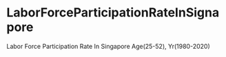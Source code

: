 # LaborForceParticipationRateInSignapore
Labor Force Participation Rate In Singapore Age(25-52), Yr(1980-2020)
